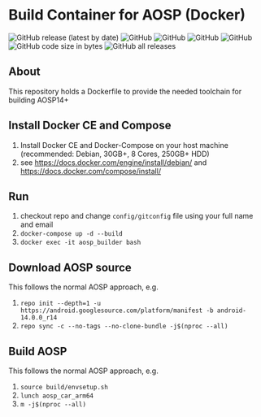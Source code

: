 # Build Container for AOSP (Docker)

![GitHub release (latest by date)](https://img.shields.io/github/v/release/alexanderwolz/aosp-docker)
![GitHub](https://img.shields.io/badge/aosp-14-orange)
![GitHub](https://img.shields.io/badge/docker-23.0.1-orange)
![GitHub](https://img.shields.io/badge/docker_compose-1.29.2-orange)
![GitHub](https://img.shields.io/github/license/alexanderwolz/aosp-docker)
![GitHub code size in bytes](https://img.shields.io/github/languages/code-size/alexanderwolz/aosp-docker)
![GitHub all releases](https://img.shields.io/github/downloads/alexanderwolz/aosp-docker/total?color=informational)

## About

This repository holds a Dockerfile to provide the needed toolchain for building AOSP14+

## Install Docker CE and Compose
1. Install Docker CE and Docker-Compose on your host machine (recommended: Debian, 30GB+, 8 Cores, 250GB+ HDD)
2. see https://docs.docker.com/engine/install/debian/ and https://docs.docker.com/compose/install/

## Run
1. checkout repo and change ```config/gitconfig``` file using your full name and email
3. ```docker-compose up -d --build```
4. ```docker exec -it aosp_builder bash```

## Download AOSP source
This follows the normal AOSP approach, e.g.
1. ```repo init --depth=1 -u https://android.googlesource.com/platform/manifest -b android-14.0.0_r14```
2. ```repo sync -c --no-tags --no-clone-bundle -j$(nproc --all)```

## Build AOSP
This follows the normal AOSP approach, e.g.
1. ```source build/envsetup.sh```
2. ```lunch aosp_car_arm64```
3. ```m -j$(nproc --all)```
